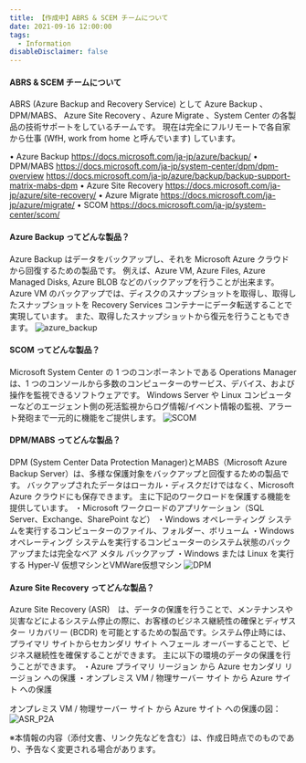 ```yaml
---
title: 【作成中】ABRS & SCEM チームについて
date: 2021-09-16 12:00:00
tags:
  - Information
disableDisclaimer: false
---
```


<!-- more -->
#### ABRS & SCEM チームについて
ABRS (Azure Backup and Recovery Service) として Azure Backup 、DPM/MABS、 Azure Site Recovery 、Azure Migrate 、System Center の各製品の技術サポートをしているチームです。
現在は完全にフルリモートで各自家から仕事 (WfH, work from home と呼んでいます) しています。

• Azure Backup
https://docs.microsoft.com/ja-jp/azure/backup/
• DPM/MABS
https://docs.microsoft.com/ja-jp/system-center/dpm/dpm-overview
https://docs.microsoft.com/ja-jp/azure/backup/backup-support-matrix-mabs-dpm
• Azure Site Recovery
https://docs.microsoft.com/ja-jp/azure/site-recovery/
• Azure Migrate
https://docs.microsoft.com/ja-jp/azure/migrate/
• SCOM
https://docs.microsoft.com/ja-jp/system-center/scom/


#### Azure Backup  ってどんな製品？
Azure Backup はデータをバックアップし、それを Microsoft Azure クラウド から回復するための製品です。 
例えば、Azure VM, Azure Files, Azure Managed Disks, Azure BLOB などのバックアップを行うことが出来ます。
Azure VM のバックアップでは、ディスクのスナップショットを取得し、取得したスナップショットを Recovery Services コンテナーにデータ転送することで実現しています。
また、取得したスナップショットから復元を行うこともできます。
![azure_backup](https://user-images.githubusercontent.com/71251920/133543826-a5d8ab99-b617-47be-aff9-3db6ff30e445.png)

#### SCOM ってどんな製品？
Microsoft System Center の 1 つのコンポーネントである Operations Manager は、1 つのコンソールから多数のコンピューターのサービス、デバイス、および操作を監視できるソフトウェアです。
Windows Server や Linux コンピューターなどのエージェント側の死活監視からログ情報/イベント情報の監視、アラート発砲まで一元的に機能をご提供します。
![SCOM](https://user-images.githubusercontent.com/71251920/133543828-aa1bc2cc-ae05-4b80-b53f-1a87b1ddce2f.png)

#### DPM/MABS ってどんな製品？
DPM (System Center Data Protection Manager)とMABS（Microsoft Azure Backup Server）は、多様な保護対象をバックアップと回復するための製品です。
バックアップされたデータはローカル・ディスクだけではなく、Microsoft Azure クラウドにも保存できます。
主に下記のワークロードを保護する機能を提供しています。
・Microsoft ワークロードのアプリケーション（SQL Server、Exchange、SharePoint など）
・Windows オペレーティング システムを実行するコンピューターのファイル、フォルダー、ボリューム
・Windows オペレーティング システムを実行するコンピューターのシステム状態のバックアップまたは完全なベア メタル バックアップ
・Windows または Linux を実行する Hyper-V 仮想マシンとVMWare仮想マシン
![DPM](https://user-images.githubusercontent.com/71251920/133694113-89f8a5a1-0261-48aa-8005-7b5dd33f4eca.png)


#### Azure Site Recovery ってどんな製品？
Azure Site Recovery (ASR)　は、データの保護を行うことで、メンテナンスや災害などによるシステム停止の際に、お客様のビジネス継続性の確保とディザスター リカバリー (BCDR) を可能とするための製品です。システム停止時には、プライマリ サイトからセカンダリ サイト へフェール オーバーすることで、ビジネス継続性を確保することができます。
主に以下の環境のデータの保護を行うことができます。
・Azure プライマリ リージョン から Azure セカンダリ リージョン への保護
・オンプレミス VM / 物理サーバー サイト から Azure サイト への保護

オンプレミス VM / 物理サーバー サイト から Azure サイト への保護の図：
![ASR_P2A](https://user-images.githubusercontent.com/71251920/133694495-87f3774d-656f-4ee4-8728-206be247a534.png)


※本情報の内容（添付文書、リンク先などを含む）は、作成日時点でのものであり、予告なく変更される場合があります。
